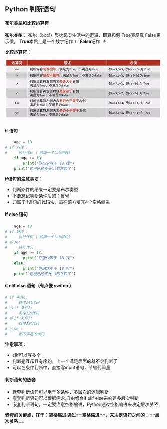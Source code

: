 ## Python 判断语句

#### 布尔类型和比较运算符
**布尔类型：**
布尔（bool）表达现实生活中的逻辑，即真和假
True表示真
False表示假。
**True**本质上是一个数字记作 ` 1  `,**False**记作 ` 0`

**比较运算符：**
![Alt text](img/%E6%AF%94%E8%BE%83%E8%BF%90%E7%AE%97%E7%AC%A6.png)

#### if 语句
```python
    age = 18
# if 条件 :
#     执行代码（ 前面一个tab缩进）
    if age >= 18:
        print("你至少等于 18 捏")
    print("这里已经不是if的东西了")
```
**if语句的注意事项：**
- 判断条件的结果一定要是布尔类型
- 不要忘记判断条件后的：冒号
- 归属于if语句的代码块，需在前方填充4个空格缩进


#### if else 语句
```python
    age = 18
# if 条件 :
#     执行代码（ 前面一个tab缩进）
# else:
#     执行代码
    if age >= 18:
        print("你至少等于 18 捏")
    else:
        print("你居然小于 18 捏")
    print("这里已经不是if的东西了")
```

#### if elif else 语句（有点像 switch ）
```python
# if 条件1:
#     条件1的代码
# elif 条件2:
#     条件2的代码
# elif 条件3:
#     条件3的代码
# else :
#     都不满足的代码
```
**注意事项：**
- elif可以写多个
- 判断是互斥且有序的，上一个满足后面的就不会判断了
- 可以在条件判断中，直接写input语句，节省代码量

#### 判断语句的嵌套
- 嵌套判断语句可以用于多条件、多层次的逻辑判断
- 嵌套判断语句可以根据需求,自由组合if elif else来构建多层次判断
- 嵌套判断语句，一定要注意空格缩进，Python通过空格缩进来决定层次关系

**嵌套的关键点，在于：空格缩进
通过==空格缩进==，来决定语句之间的：==层次关系==**

